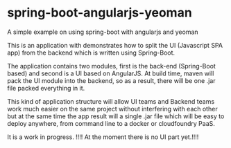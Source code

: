 # spring-boot-angularjs-yeoman
A simple example on using spring-boot with angularjs and yeoman

This is an application with demonstrates how to split the UI (Javascript SPA app) from the backend which is written using Spring-Boot.

The application contains two modules, first is the back-end (Spring-Boot based) and second is a UI based on AngularJS.
At build time, maven will pack the UI module into the backend, so as a result, there will be one .jar file packed everything in it.

This kind of application structure will allow UI teams and Backend teams work much easier on the same project without interfering with each other but at the same time the app result will a single .jar file which will be easy to deploy anywhere, from command line to a docker or cloudfoundry PaaS.

It is a work in progress.
!!!! At the moment there is no UI part yet.!!!!
